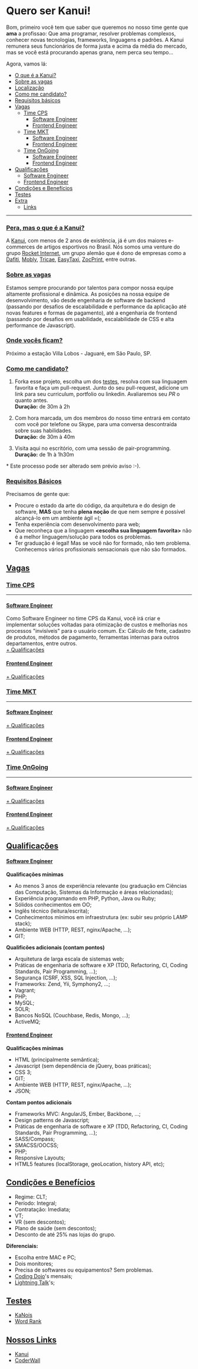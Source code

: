 # Quero ser Kanui!

Bom, primeiro você tem que saber que queremos no nosso time gente que **ama** a profissao: Que ama programar, resolver problemas complexos, conhecer novas tecnologias, frameworks, linguagens e padrões. A Kanui remunera seus funcionários de forma justa e acima da média do mercado, mas se você está procurando apenas grana, nem perca seu tempo...

Agora, vamos lá:

* [O que é a Kanui?](#pera-mas-o-que--a-kanui)
* [Sobre as vagas](#sobre-as-vagas)
* [Localização](#onde-vocs-ficam)
* [Como me candidato?](#como-me-candidato)
* [Requisitos básicos](#requisitos-bsicos)
* [Vagas](#vagas)
	* [Time CPS](#time-cps)
		* [Software Engineer](#software-engineer)
		* [Frontend Engineer](#frontend-engineer)
	* [Time MKT](#time-mkt)
		* [Software Engineer](#software-engineer-1)
		* [Frontend Engineer](#frontend-engineer-1)
	* [Time OnGoing](#time-ongoing)
		* [Software Engineer](#software-engineer-2)
		* [Frontend Engineer](#frontend-engineer-2)
* [Qualificações](#qualificaes)
	* [Software Engineer](#software-engineer-3)
	* [Frontend Engineer](#frontend-engineer-3)
* [Condições e Benefícios](#condies-e-benefcios)
* [Testes](#testes)
* [Extra](#extra)
	* [Links](#nossos-links)

-------
### [Pera, mas o que é a Kanui?](id:OqueEhAKanui)
A [Kanui](http://www.kanui.com.br), com menos de 2 anos de existência, já é um dos maiores e-commerces de artigos esportivos no Brasil. Nós somos uma venture do grupo [Rocket Internet](http://www.rocket-internet.de), um grupo alemão que é dono de empresas como a [Dafiti](http://www.dafiti.com.br), [Mobly](http://www.mobly.com.br), [Tricae](http://www.tricae.com.br), [EasyTaxi](http://www.easytaxi.com.br), [ZocPrint](http://www.zocprint.com.br), entre outras.

### [Sobre as vagas](id:SobreAsVagas)
Estamos sempre procurando por talentos para compor nossa equipe altamente profissional e dinâmica. As posições na nossa equipe de desenvolvimento, vão desde engenharia de software de backend (passando por desafios de escalabilidade e performance da aplicação até novas features e formas de pagamento), até a engenharia de frontend (passando por desafios em usabilidade, escalabilidade de CSS e alta performance de Javascript). 


### [Onde vocês ficam?](id:Localizacao)
Próximo a estação Villa Lobos - Jaguaré, em São Paulo, SP.


### [Como me candidato?](id:ComoMeCandidato)
1. Forka esse projeto, escolha um dos [testes](#Testes), resolva com sua linguagem favorita e faça um pull-request. Junto do seu pull-request, adicione um link para seu curriculum, portfolio ou linkedin. Avaliaremos seu *PR* o quanto antes.<br />
**Duração:** de 30m à 2h

2. Com hora marcada, um dos membros do nosso time entrará em contato com você por telefone ou Skype, para uma conversa descontraída sobre suas habilidades.<br />
**Duração:** de 30m à 40m

3. Visita aqui no escritório, com uma sessão de pair-programming.<br />
**Duração:** de 1h à 1h30m

\* Este processo pode ser alterado sem prévio aviso :-).

### [Requisitos Básicos](id:RequisitosBasicos)
Precisamos de gente que:

* Procure o estado da arte do código, da arquitetura e do design de software, **MAS** que tenha **plena noção** de que nem sempre é possível alcançá-lo em um ambiente ágil =(;
* Tenha experiência com desenvolvimento para web;
* Que reconheça que a linguagem **&lt;escolha sua linguagem favorita&gt;** não é a melhor linguagem/solução para todos os problemas.
* Ter graduação é legal! Mas se você não for formado, não tem problema. Conhecemos vários profissionais sensacionais que não são formados.


## [Vagas](id:Vagas)
### [Time CPS](id:Vagas-CPS)
----
#### [Software Engineer](id:Vagas-CPS-SE)
Como Software Engineer no time CPS da Kanui, você irá criar e implementar soluções voltadas para otimização de custos e melhorias nos processos "invisíveis" para o usuário comum. Ex: Cálculo de frete, cadastro de produtos, métodos de pagamento, ferramentas internas para outros departamentos, entre outros.
<br />[+ Qualificações](#Qualificacoes-SE)

#### [Frontend Engineer](id:Vagas-CPS-FE)
[+ Qualificações](#Qualificacoes-FE)
### [Time MKT](id:Vagas-MKT)
----
#### [Software Engineer](id:Vagas-MKT-SE)
[+ Qualificações](#Qualificacoes-SE)

#### [Frontend Engineer](id:Vagas-MKT-FE)
[+ Qualificações](#Qualificacoes-FE)
### [Time OnGoing](id:Vagas-OG)
----
#### [Software Engineer](id:Vagas-OG-SE)
[+ Qualificações](#Qualificacoes-SE)

#### [Frontend Engineer](id:Vagas-OG-FE)
[+ Qualificações](#Qualificacoes-FE)

## [Qualificações](id:Qualificacoes)
#### [Software Engineer](id:Qualificacoes-SE)
**Qualificações mínimas**

* Ao menos 3 anos de experiência relevante (ou graduação em Ciências das Computação, Sistemas da Informação e áreas relacionadas);
* Experiência programando em PHP, Python, Java ou Ruby;
* Sólidos conhecimentos em OO;
* Inglês técnico (leitura/escrita);
* Conhecimentos mínimos em infraestrutura (ex: subir seu próprio LAMP stack);
* Ambiente WEB (HTTP, REST, nginx/Apache, ...);
* GIT;

**Qualificões adicionais (contam pontos)**

* Arquitetura de larga escala de sistemas web;
* Práticas de engenharia de software e XP (TDD, Refactoring, CI, Coding Standards, Pair Programming, ...);
* Segurança (CSRF, XSS, SQL Injection, ...);
* Frameworks: Zend, Yii, Symphony2, ...;
* Vagrant;
* PHP;
* MySQL;
* SOLR;
* Bancos NoSQL (Couchbase, Redis, Mongo, ...);
* ActiveMQ;

#### [Frontend Engineer](id:Qualificacoes-FE)
**Qualificações mínimas**

* HTML (principalmente semântica);
* Javascript (sem dependência de jQuery, boas práticas);
* CSS 3;
* GIT;
* Ambiente WEB (HTTP, REST, nginx/Apache, ...);
* JSON;

**Contam pontos adicionais**

* Frameworks MVC: AngularJS, Ember, Backbone, ...;
* Design patterns de Javascript; 
* Práticas de engenharia de software e XP (TDD, Refactoring, CI, Coding Standards, Pair Programming, ...);
* SASS/Compass;
* SMACSS/OOCSS;
* PHP;
* Responsive Layouts;
* HTML5 features (localStorage, geoLocation, history API, etc);


## [Condições e Benefícios](id:CondicoesEBeneficios)
* Regime: CLT;
* Período: Integral;
* Contratação: Imediata;
* VT;
* VR (sem descontos);
* Plano de saúde (sem descontos);
* Desconto de até 25% nas lojas do grupo.

**Diferenciais:**

* Escolha entre MAC e PC;
* Dois monitores;
* Precisa de softwares ou equipamentos? Sem problemas.
* [Coding Dojo](http://codingdojo.org/cgi-bin/wiki.pl?WhatIsCodingDojo)'s mensais;
* [Lightning Talk](http://en.wikipedia.org/wiki/Lightning_talk)'s;

## [Testes](id:Testes)
* [KaNois](https://github.com/Kanui/QueroSerKanui/tree/master/testes/kanois)
* [Word Rank](https://github.com/Kanui/QueroSerKanui/tree/master/testes/word-rank)


## [Nossos Links](id:Extra-Links)
* [Kanui](http://www.kanui.com.br/)
* [CoderWall](https://coderwall.com/team/kanui)